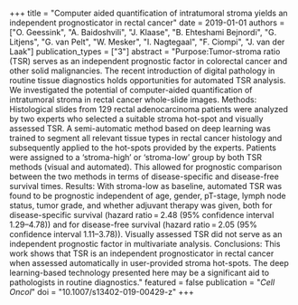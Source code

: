 +++
title = "Computer aided quantification of intratumoral stroma yields an independent prognosticator in rectal cancer"
date = 2019-01-01
authors = ["O. Geessink", "A. Baidoshvili", "J. Klaase", "B. Ehteshami Bejnordi", "G. Litjens", "G. van Pelt", "W. Mesker", "I. Nagtegaal", "F. Ciompi", "J. van der Laak"]
publication_types = ["3"]
abstract = "Purpose:Tumor-stroma ratio (TSR) serves as an independent prognostic factor in colorectal cancer and other solid malignancies. The recent introduction of digital pathology in routine tissue diagnostics holds opportunities for automated TSR analysis. We investigated the potential of computer-aided quantification of intratumoral stroma in rectal cancer whole-slide images. Methods: Histological slides from 129 rectal adenocarcinoma patients were analyzed by two experts who selected a suitable stroma hot-spot and visually assessed TSR. A semi-automatic method based on deep learning was trained to segment all relevant tissue types in rectal cancer histology and subsequently applied to the hot-spots provided by the experts. Patients were assigned to a ‘stroma-high’ or ‘stroma-low’ group by both TSR methods (visual and automated). This allowed for prognostic comparison between the two methods in terms of disease-specific and disease-free survival times. Results: With stroma-low as baseline, automated TSR was found to be prognostic independent of age, gender, pT-stage, lymph node status, tumor grade, and whether adjuvant therapy was given, both for disease-specific survival (hazard ratio = 2.48 (95% confidence interval 1.29–4.78)) and for disease-free survival (hazard ratio = 2.05 (95% confidence interval 1.11–3.78)). Visually assessed TSR did not serve as an independent prognostic factor in multivariate analysis. Conclusions: This work shows that TSR is an independent prognosticator in rectal cancer when assessed automatically in user-provided stroma hot-spots. The deep learning-based technology presented here may be a significant aid to pathologists in routine diagnostics."
featured = false
publication = "*Cell Oncol*"
doi = "10.1007/s13402-019-00429-z"
+++

